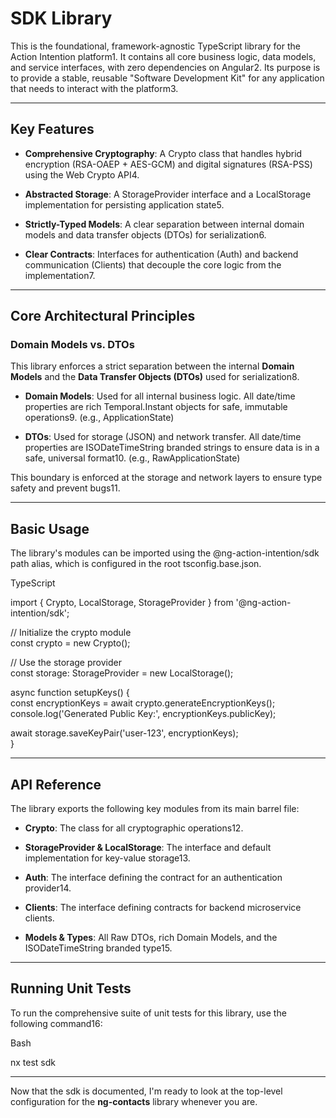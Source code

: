 # **SDK Library**

This is the foundational, framework-agnostic TypeScript library for the Action Intention platform1. It contains all core business logic, data models, and service interfaces, with zero dependencies on Angular2. Its purpose is to provide a stable, reusable "Software Development Kit" for any application that needs to interact with the platform3.

---

## **Key Features**

* **Comprehensive Cryptography**: A Crypto class that handles hybrid encryption (RSA-OAEP \+ AES-GCM) and digital signatures (RSA-PSS) using the Web Crypto API4.

* **Abstracted Storage**: A StorageProvider interface and a LocalStorage implementation for persisting application state5.

* **Strictly-Typed Models**: A clear separation between internal domain models and data transfer objects (DTOs) for serialization6.

* **Clear Contracts**: Interfaces for authentication (Auth) and backend communication (Clients) that decouple the core logic from the implementation7.

---

## **Core Architectural Principles**

### **Domain Models vs. DTOs**

This library enforces a strict separation between the internal **Domain Models** and the **Data Transfer Objects (DTOs)** used for serialization8.

* **Domain Models**: Used for all internal business logic. All date/time properties are rich Temporal.Instant objects for safe, immutable operations9. (e.g., ApplicationState)

* **DTOs**: Used for storage (JSON) and network transfer. All date/time properties are ISODateTimeString branded strings to ensure data is in a safe, universal format10. (e.g., RawApplicationState)

This boundary is enforced at the storage and network layers to ensure type safety and prevent bugs11.

---

## **Basic Usage**

The library's modules can be imported using the @ng-action-intention/sdk path alias, which is configured in the root tsconfig.base.json.

TypeScript

import { Crypto, LocalStorage, StorageProvider } from '@ng-action-intention/sdk';

// Initialize the crypto module  
const crypto \= new Crypto();

// Use the storage provider  
const storage: StorageProvider \= new LocalStorage();

async function setupKeys() {  
const encryptionKeys \= await crypto.generateEncryptionKeys();  
console.log('Generated Public Key:', encryptionKeys.publicKey);

await storage.saveKeyPair('user-123', encryptionKeys);  
}

---

## **API Reference**

The library exports the following key modules from its main barrel file:

* **Crypto**: The class for all cryptographic operations12.

* **StorageProvider & LocalStorage**: The interface and default implementation for key-value storage13.

* **Auth**: The interface defining the contract for an authentication provider14.

* **Clients**: The interface defining contracts for backend microservice clients.
* **Models & Types**: All Raw DTOs, rich Domain Models, and the ISODateTimeString branded type15.

---

## **Running Unit Tests**

To run the comprehensive suite of unit tests for this library, use the following command16:

Bash

nx test sdk

---

Now that the sdk is documented, I'm ready to look at the top-level configuration for the **ng-contacts** library whenever you are.

